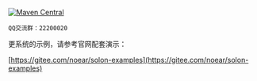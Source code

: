 
[![Maven Central](https://img.shields.io/maven-central/v/org.noear/solon.svg)](https://search.maven.org/search?q=g:org.noear%20AND%20solon)

` QQ交流群：22200020 `



更系统的示例，请参考官网配套演示：

[https://gitee.com/noear/solon-examples](https://gitee.com/noear/solon-examples)



